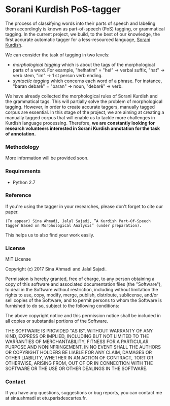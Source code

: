 # Sorani Kurdish PoS-tagger

The process of classifying words into their parts of speech and labeling them accordingly is known as part-of-speech (PoS) tagging, or grammatical tagging. In the current project, we build, to the best of our knowledge, the first accurate automatic tagger for a less-resourced language, [Sorani Kurdish](https://en.wikipedia.org/wiki/Central_Kurdish).

We can consider the task of tagging in two levels:

  * _morphological tagging_ which is about the tags of the morphological parts of a word. For example, "hełhatim" = "heł" → verbal suffix, "hat" → verb stem, "im" → 1 st person verb ending.
  * _syntactic tagging_ which concerns each word of a phrase. For instance, "baran debarê" = "baran" → noun, "debarê" → verb.

We have already collected the morphological rules of Sorani Kurdish and the grammatical tags. This will partially solve the problem of morphological tagging. However, in order to create accurate taggers, manually tagged corpus are essential. In this stage of the project, we are aiming at creating a manually tagged corpus that will enable us to tackle more challenges in Kurdish language processing. Therefore, __we are constantly looking for research volunteers interested in Sorani Kurdish annotation for the task of annotation.__

### Methodology

More information will be provided soon.

### Requirements
  * Python 2.7

### Reference
If you're using the tagger in your researches, please don't forget to cite our paper. 

~~~
(To appear) Sina Ahmadi, Jalal Sajadi, ”A Kurdish Part-Of-Speech Tagger Based on Morphological Analysis” (under preparation).
~~~

This helps us to also find your work easily.

### License

MIT License

Copyright (c) 2017 Sina Ahmadi and Jalal Sajadi.

Permission is hereby granted, free of charge, to any person obtaining a copy
of this software and associated documentation files (the "Software"), to deal
in the Software without restriction, including without limitation the rights
to use, copy, modify, merge, publish, distribute, sublicense, and/or sell
copies of the Software, and to permit persons to whom the Software is
furnished to do so, subject to the following conditions:

The above copyright notice and this permission notice shall be included in all
copies or substantial portions of the Software.

THE SOFTWARE IS PROVIDED "AS IS", WITHOUT WARRANTY OF ANY KIND, EXPRESS OR
IMPLIED, INCLUDING BUT NOT LIMITED TO THE WARRANTIES OF MERCHANTABILITY,
FITNESS FOR A PARTICULAR PURPOSE AND NONINFRINGEMENT. IN NO EVENT SHALL THE
AUTHORS OR COPYRIGHT HOLDERS BE LIABLE FOR ANY CLAIM, DAMAGES OR OTHER
LIABILITY, WHETHER IN AN ACTION OF CONTRACT, TORT OR OTHERWISE, ARISING FROM,
OUT OF OR IN CONNECTION WITH THE SOFTWARE OR THE USE OR OTHER DEALINGS IN THE
SOFTWARE.

### Contact

If you have any questions, suggestions or bug reports, you can contact me at sina.ahmadi at etu.parisdescartes.fr. 